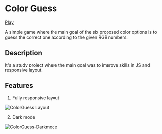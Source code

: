 




<h1>Color Guess</h1>
<a href="https://illia-gl.github.io/color-guess/">Play</a>

A simple game where the main goal of the six proposed color options is to guess the correct one according to the given RGB numbers.

<h2>Description</h2>

It's a study project where the main goal was to improve skills in JS and responsive layout.

<h2>Features</h2>

1. Fully responsive layout

![ColorGuess Layout](https://user-images.githubusercontent.com/78477972/128008701-1d874379-aabf-427a-ba1e-b22248f49687.gif)

2. Dark mode

![ColorGuess-Darkmode](https://user-images.githubusercontent.com/78477972/128008442-f612bb49-6543-41a3-a353-c8f277376285.gif)
